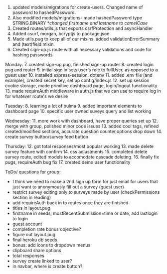 1. updated models/migrations for create-users. Changed name of password to hashedPassword.
2. Also modified models/migrations- made hashedPassword type STRING.BINARY
**changed firstname and lastname to camelCase*
3. Created routes/utils.js that exports csrfProtection and asyncHandler
4. Added csurf, morgan, bcryptjs to package.json
5. Made utils.pug to keep all of our mixins. added validationErrorSummary and (text)field mixin.
6. Created sign-up.js route with all necessary validations and code for hashing passwords

Monday:
7. created sign-up pug, finished sign-up router
8. created login pug and router
9. initial sign in sets user's role to fullUser, as opposed to a guest user
10. installed express-session, dotenv
11. added .env file (and example), created secret key, set up config/index.js
12. set up session cookie storage, made primitive dashboard page, login/logout functionality
13. made requireAuth middleware in auth.js that we can use to require log in for whatever route's we desire

Tuesday:
8. learning a lot of bulma
9. added important elements to dashboard page
10. specific user owned suveys query and list working

Wednesday:
11. more work with dashboard, have proper queries set up
12. merge with group, polished minor code issues
13. added cool tags, refined created/modified sections, accurate question counter,options drop down
14. create survey button/survey feed button

Thursday:
12. got total responses/most popular working
13. made delete survey feature with confirm
14. css adjustments
15. completed delete survey route, edited models to accomodate cascade deleting.
16. finally fix pugs, requireAuth bug fix
17. created demo user functionality

ToDo/ questions for group:
- I think we need to make a 2nd sign up form for just email for users that just want to anonymously fill out a survey (guest user)
- restrict survey editing only to surveys made by user (checkPermissions section in reading)
- add requireAuth back in to routes once they are finished
- titles in layout.pug
- firstname in seeds, mostRecentSubmission=time or date, add lastlogin to login
- guest account
- completion rate bonus objective?
- figure out layout.pug
- final heroku db seeds
- bonus: add icons to dropdown menus
- clipboard share options
- total responses
- survey create linked to user?
- in navbar, where is create button?
